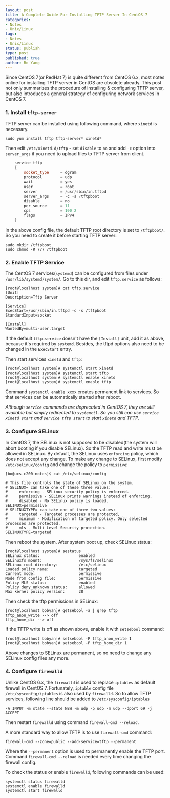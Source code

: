```yaml
---
layout: post
title: A Complete Guide For Installing TFTP Server In CentOS 7
categories: 
- Notes
- Unix/Linux
tags:
- Notes
- Unix/Linux
status: publish
type: post
published: true
author: Bo Yang
---
```


Since CentOS 7(or RedHat 7) is quite different from CentOS 6.x, most notes online for installing TFTP server in CentOS are obsolete already. This post not only summarizes the procedure of installing & configuring TFTP server, but also introduces a general strategy of configuring network services in CentOS 7.

### 1. Install `tftp-server`

TFTP server can be installed using following command, where `xinetd` is necessary. 

    sudo yum install tftp tftp-server* xinetd*
    
Then edit `/etc/xinetd.d/tftp` - set `disable` to `no` and add `-c` option into `server_args` if you need to upload files to TFTP server from client. 

~~~cpp
    service tftp
    {
    	socket_type		= dgram
    	protocol		= udp
    	wait			= yes
    	user			= root
    	server			= /usr/sbin/in.tftpd
    	server_args		= -c -s /tftpboot
    	disable			= no
    	per_source		= 11
    	cps			    = 100 2
    	flags			= IPv4
    }
~~~

In the above config file, the default TFTP root directory is set to `/tftpboot/`. So you need to create it before starting TFTP server:

    sudo mkdir /tftpboot
    sudo chmod -R 777 /tftpboot

### 2. Enable TFTP Service

The CentOS 7 services(`systemd`) can be configured from files under `/usr/lib/systemd/system/`. Go to this dir, and edit `tftp.service` as follows:

    [root@localhost system]# cat tftp.service
    [Unit]
    Description=Tftp Server
    
    [Service]
    ExecStart=/usr/sbin/in.tftpd -c -s /tftpboot
    StandardInput=socket
    
    [Install]
    WantedBy=multi-user.target

If the default `tftp.service` doesn't have the `[Install]` unit, add it as above, because it's required by `systemd`. Besides, the tftpd options also need to be changed in the `ExecStart` entry.

Then start services `xinetd` and `tftp`:

    [root@localhost system]# systemctl start xinetd
    [root@localhost system]# systemctl start tftp
    [root@localhost system]# systemctl enable xinetd
    [root@localhost system]# systemctl enable tftp

Command `systemctl enable xxxx` creates permanent link to services. So that services can be automatically started after reboot.

_Although `service` commands are deprecated in CentOS 7, they are still available but simply redirected to `systemctl`. So you still can use `service xinetd start` and `service tftp start` to start `xinetd` and TFTP._

### 3. Configure SELinux

In CentOS 7, the SELinux is not supposed to be disabled(the system will abort booting if you disable SELinux). So the TFTP read and write must be allowed in SELinux. By default, the SELinux uses `enforcing` policy, which does not accept any change. To make any change to SELinux, first modify `/etc/selinux/config` and change the policy to `permissive`:

    [bo@ucs-c200 notes]$ cat /etc/selinux/config 
    
    # This file controls the state of SELinux on the system.
    # SELINUX= can take one of these three values:
    #     enforcing - SELinux security policy is enforced.
    #     permissive - SELinux prints warnings instead of enforcing.
    #     disabled - No SELinux policy is loaded.
    SELINUX=permissive
    # SELINUXTYPE= can take one of three two values:
    #     targeted - Targeted processes are protected,
    #     minimum - Modification of targeted policy. Only selected processes are protected. 
    #     mls - Multi Level Security protection.
    SELINUXTYPE=targeted 

Then reboot the system. After system boot up, check SELinux status:

    [root@localhost system]# sestatus
    SELinux status:                 enabled
    SELinuxfs mount:                /sys/fs/selinux
    SELinux root directory:         /etc/selinux
    Loaded policy name:             targeted
    Current mode:                   permissive
    Mode from config file:          permissive
    Policy MLS status:              enabled
    Policy deny_unknown status:     allowed
    Max kernel policy version:      28

Then check the tftp permissions in SELinux:

    [root@localhost bobyan]# getsebool -a | grep tftp
    tftp_anon_write --> off
    tftp_home_dir --> off

If the TFTP write is off as shown above, enable it with `setsebool` command:

    [root@localhost bobyan]# setsebool -P tftp_anon_write 1
    [root@localhost bobyan]# setsebool -P tftp_home_dir 1

Above changes to SELinux are permanent, so no need to change any SELinux config files any more.

### 4. Configure `firewalld`

Unlike CentOS 6.x, the `firewalld` is used to replace `iptables` as default firewall in CentOS 7. Fortunately, `iptable` config file `/etc/sysconfig/iptables` is also used by `firewalld`. So to allow TFTP services, following line should be added to `/etc/sysconfig/iptables`

    -A INPUT -m state --state NEW -m udp -p udp -m udp --dport 69 -j ACCEPT

Then restart `firewalld` using command `firewall-cmd --reload`.

A more standard way to allow TFTP is to use `firewall-cmd` command:

    firewall-cmd --zone=public --add-service=tftp --permanent

Where the `--permanent` option is used to permanently enable the TFTP port. Command `firewall-cmd --reload` is needed every time changing the firewall config. 

To check the status or enable `firewalld`, following commands can be used:
    
    systemctl status firewalld
    systemctl enable firewalld
    systemctl start firewalld


